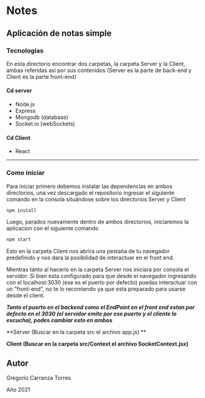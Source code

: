 # Notes

## Aplicación de notas simple

### Tecnologías

En esta directorio encontrar dos carpetas, la carpeta Server y la Client, ambas referidas asi por sus contenidos (Server es la parte de back-end y Client es la parte front-end)

####  Cd server

- Node.js 
- Express
- Mongodb (database)
- Socket.io (webSockets)

#### Cd Client

- React

---------------------------------------------------------------------------

### Como iniciar

Para iniciar primero debemos instalar las dependencias en ambos directorios, una vez descargado el repositorio ingresar el siguiente comando en la consola situándose sobre los directorios Server y Client

```js
npm install
```

Luego, parados nuevamente dentro de ambos directorios, iniciaremos la aplicacion con el siguiente comando 

```js
npm start
```

Esto en la carpeta Client nos abrira una pestaña de tu navegador predefinido y nos dara la posibilidad de interactuar en el front end.

Mientras tanto al hacerlo en la carpeta Server nos iniciara por consola el servidor. Si bien esta configurado para que desde el navegador ingresando con el localhost:3030 (ese es el puerto por defecto) puedas interactuar con un "front-end", no te lo recomiendo ya que esta preparado para usarse desde el client.

***Tanto el puerto en el backend como el EndPoint en el front end estan por defecto en el 3030 (el servidor emite por ese puerto y el cliente lo escucha), podes cambiar esto en ambos***

**Server (Buscar en la carpeta src el archivo app.js) **

**Client (Buscar en la carpeta src/Context el archivo SocketContext.jsx)**



## Autor

Gregorio Carranza Torres

Año 2021 